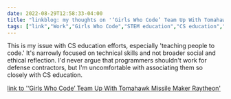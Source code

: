 ---date: 2022-08-29T12:58:33-04:00title: "linkblog: my thoughts on '‘Girls Who Code’ Team Up With Tomahawk Missile Maker Raytheon'"tags: ["link","Work","Girls Who Code","STEM education","CS education"," computer science education","computer science","ethics"]---This is my issue with CS education efforts, especially 'teaching people to code.' It's narrowly focused on technical skills and not broader social and ethical reflection. I'd never argue that programmers shouldn't work for defense contractors, but I'm uncomfortable with associating them so closely with CS education. [link to '‘Girls Who Code’ Team Up With Tomahawk Missile Maker Raytheon'](https://www.vice.com/en/article/g5v53w/girls-who-code-team-up-with-tomahawk-missile-maker-raytheon)